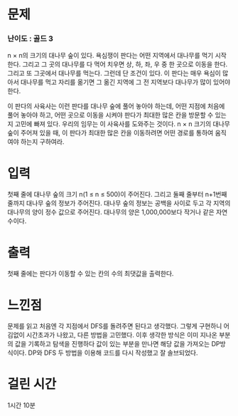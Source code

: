 # 문제

### 난이도 : 골드 3

n × n의 크기의 대나무 숲이 있다. 욕심쟁이 판다는 어떤 지역에서 대나무를 먹기 시작한다. 그리고 그 곳의 대나무를 다 먹어 치우면 상, 하, 좌, 우 중 한 곳으로 이동을 한다. 그리고 또 그곳에서 대나무를 먹는다. 그런데 단 조건이 있다. 이 판다는 매우 욕심이 많아서 대나무를 먹고 자리를 옮기면 그 옮긴 지역에 그 전 지역보다 대나무가 많이 있어야 한다.

이 판다의 사육사는 이런 판다를 대나무 숲에 풀어 놓아야 하는데, 어떤 지점에 처음에 풀어 놓아야 하고, 어떤 곳으로 이동을 시켜야 판다가 최대한 많은 칸을 방문할 수 있는지 고민에 빠져 있다. 우리의 임무는 이 사육사를 도와주는 것이다. n × n 크기의 대나무 숲이 주어져 있을 때, 이 판다가 최대한 많은 칸을 이동하려면 어떤 경로를 통하여 움직여야 하는지 구하여라.

# 입력

첫째 줄에 대나무 숲의 크기 n(1 ≤ n ≤ 500)이 주어진다. 그리고 둘째 줄부터 n+1번째 줄까지 대나무 숲의 정보가 주어진다. 대나무 숲의 정보는 공백을 사이로 두고 각 지역의 대나무의 양이 정수 값으로 주어진다. 대나무의 양은 1,000,000보다 작거나 같은 자연수이다.

# 출력

첫째 줄에는 판다가 이동할 수 있는 칸의 수의 최댓값을 출력한다.

# 느낀점

문제를 읽고 처음엔 각 지점에서 DFS를 돌려주면 된다고 생각했다. 그렇게 구현하니 어김없이 시간초과가 나왔고, 다른 방법을 고민했다. 이후 생각한 방식은 이미 지나온 부분의 값을 기록하고 탐색을 진행하다 값이 있는 부분을 만나면 해당 값을 가져오는 DP방식이다. DP와 DFS 두 방법을 이용해 코드를 다시 작성했고 잘 솔브되었다.

# 걸린 시간

1시간 10분
